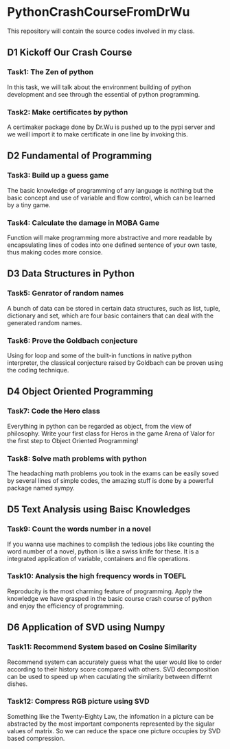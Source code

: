 # PythonCrashCourseFromDrWu
This repository will contain the source codes involved in my class.

## D1 Kickoff Our Crash Course
### Task1: The Zen of python
In this task, we will talk about the environment building of python development and see through the essential of python programming.
### Task2: Make certificates by python
A certimaker package done by Dr.Wu is pushed up to the pypi server and we weill import it to make certificate in one line by invoking this.

## D2 Fundamental of Programming
### Task3: Build up a guess game
The basic knowledge of programming of any language is nothing but the basic concept and use of variable and flow control, which can be learned by a tiny game.
### Task4: Calculate the damage in MOBA Game
Function will make programming more abstractive and more readable by encapsulating lines of codes into one defined sentence of your own taste, thus making codes more consice.

## D3 Data Structures in Python
### Task5: Genrator of random names
A bunch of data can be stored in certain data structures, such as list, tuple, dictionary and set, which are four basic containers that can deal with the generated random names.
### Task6: Prove the Goldbach conjecture
Using for loop and some of the built-in functions in native python interpreter, the classical conjecture raised by Goldbach can be proven using the coding technique.

## D4 Object Oriented Programming
### Task7: Code the Hero class
Everything in python can be regarded as object, from the view of philosophy. Write your first class for Heros in the game Arena of Valor for the first step to Object Oriented Programming!
### Task8: Solve math problems with python
The headaching math problems you took in the exams can be easily soved by several lines of simple codes, the amazing stuff is done by a powerful package named sympy.

## D5 Text Analysis using Baisc Knowledges
### Task9: Count the words number in a novel
If you wanna use machines to complish the tedious jobs like counting the word number of a novel, python is like a swiss knife for these. It is a integrated application of variable, containers and file operations.
### Task10: Analysis the high frequency words in TOEFL
Reproducity is the most charming feature of programming. Apply the knowledge we have grasped in the basic course crash course of python and enjoy the efficiency of programming.

## D6 Application of SVD using Numpy
### Task11: Recommend System based on Cosine Similarity
Recommend system can accurately guess what the user would like to order according to their history score compared with others. SVD decomposition can be used to speed up when caculating the similarity between differnt dishes.
### Task12: Compress RGB picture using SVD
Something like the Twenty-Eighty Law, the infomation in a picture can be abstracted by the most important components represented by the sigular values of matrix. So we can reduce the space one picture occupies by SVD based compression.
